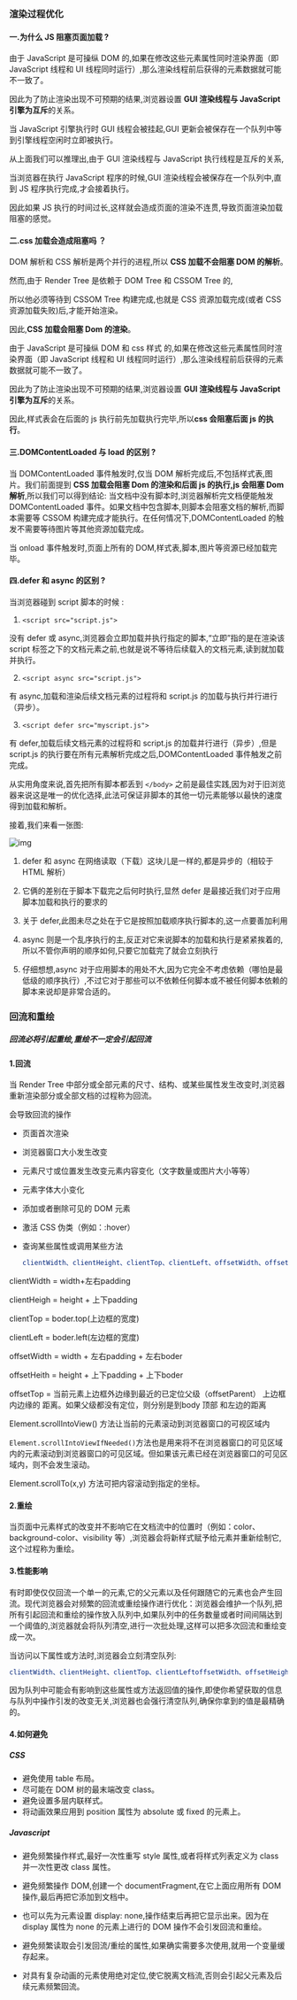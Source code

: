 

### 渲染过程优化

#### 一.为什么 JS 阻塞页面加载 ?

由于 JavaScript 是可操纵 DOM 的,如果在修改这些元素属性同时渲染界面（即 JavaScript 线程和 UI 线程同时运行）,那么渲染线程前后获得的元素数据就可能不一致了。

因此为了防止渲染出现不可预期的结果,浏览器设置 **GUI 渲染线程与 JavaScript 引擎为互斥**的关系。

当 JavaScript 引擎执行时 GUI 线程会被挂起,GUI 更新会被保存在一个队列中等到引擎线程空闲时立即被执行。

从上面我们可以推理出,由于 GUI 渲染线程与 JavaScript 执行线程是互斥的关系,

当浏览器在执行 JavaScript 程序的时候,GUI 渲染线程会被保存在一个队列中,直到 JS 程序执行完成,才会接着执行。

因此如果 JS 执行的时间过长,这样就会造成页面的渲染不连贯,导致页面渲染加载阻塞的感觉。



#### 二.css 加载会造成阻塞吗 ？

DOM 解析和 CSS 解析是两个并行的进程,所以 **CSS 加载不会阻塞 DOM 的解析**。

然而,由于 Render Tree 是依赖于 DOM Tree 和 CSSOM Tree 的,

所以他必须等待到 CSSOM Tree 构建完成,也就是 CSS 资源加载完成(或者 CSS 资源加载失败)后,才能开始渲染。

因此,**CSS 加载会阻塞 Dom 的渲染**。

由于 JavaScript 是可操纵 DOM 和 css 样式 的,如果在修改这些元素属性同时渲染界面（即 JavaScript 线程和 UI 线程同时运行）,那么渲染线程前后获得的元素数据就可能不一致了。

因此为了防止渲染出现不可预期的结果,浏览器设置 **GUI 渲染线程与 JavaScript 引擎为互斥**的关系。

因此,样式表会在后面的 js 执行前先加载执行完毕,所以**css 会阻塞后面 js 的执行**。



#### 三.DOMContentLoaded 与 load 的区别 ?

当 DOMContentLoaded 事件触发时,仅当 DOM 解析完成后,不包括样式表,图片。我们前面提到 **CSS 加载会阻塞 Dom 的渲染和后面 js 的执行,js 会阻塞 Dom 解析**,所以我们可以得到结论:
当文档中没有脚本时,浏览器解析完文档便能触发 DOMContentLoaded 事件。如果文档中包含脚本,则脚本会阻塞文档的解析,而脚本需要等 CSSOM 构建完成才能执行。在任何情况下,DOMContentLoaded 的触发不需要等待图片等其他资源加载完成。

当 onload 事件触发时,页面上所有的 DOM,样式表,脚本,图片等资源已经加载完毕。



#### 四.defer 和 async 的区别 ?

当浏览器碰到 script 脚本的时候 :

1. `<script src="script.js">`

没有 defer 或 async,浏览器会立即加载并执行指定的脚本,“立即”指的是在渲染该 script 标签之下的文档元素之前,也就是说不等待后续载入的文档元素,读到就加载并执行。

2. `<script async src="script.js">`

有 async,加载和渲染后续文档元素的过程将和 script.js 的加载与执行并行进行（异步）。

3. `<script defer src="myscript.js">`

有 defer,加载后续文档元素的过程将和 script.js 的加载并行进行（异步）,但是 script.js 的执行要在所有元素解析完成之后,DOMContentLoaded 事件触发之前完成。

从实用角度来说,首先把所有脚本都丢到 `</body>` 之前是最佳实践,因为对于旧浏览器来说这是唯一的优化选择,此法可保证非脚本的其他一切元素能够以最快的速度得到加载和解析。

接着,我们来看一张图:

![img](https://user-gold-cdn.xitu.io/2020/1/7/16f7edfaa3e8c6ee?imageslim)

1. defer 和 async 在网络读取（下载）这块儿是一样的,都是异步的（相较于 HTML 解析）

2. 它俩的差别在于脚本下载完之后何时执行,显然 defer 是最接近我们对于应用脚本加载和执行的要求的

3. 关于 defer,此图未尽之处在于它是按照加载顺序执行脚本的,这一点要善加利用

4. async 则是一个乱序执行的主,反正对它来说脚本的加载和执行是紧紧挨着的,所以不管你声明的顺序如何,只要它加载完了就会立刻执行

5. 仔细想想,async 对于应用脚本的用处不大,因为它完全不考虑依赖（哪怕是最低级的顺序执行）,不过它对于那些可以不依赖任何脚本或不被任何脚本依赖的脚本来说却是非常合适的。

### 回流和重绘

##### 回流必将引起重绘,重绘不一定会引起回流

#### 1.回流

当 Render Tree 中部分或全部元素的尺寸、结构、或某些属性发生改变时,浏览器重新渲染部分或全部文档的过程称为回流。

会导致回流的操作

- 页面首次渲染

- 浏览器窗口大小发生改变

- 元素尺寸或位置发生改变元素内容变化（文字数量或图片大小等等）

- 元素字体大小变化

- 添加或者删除可见的 DOM 元素

- 激活 CSS 伪类（例如：:hover）

- 查询某些属性或调用某些方法

  ````javascript
  clientWidth、clientHeight、clientTop、clientLeft、offsetWidth、offsetHeight、offsetTop、offsetLeft、scrollWidth、scrollHeight、scrollTop、scrollLeft、scrollIntoView()、scrollIntoViewIfNeeded()getComputedStyle()getBoundingClientRect()scrollTo()
  
  ````

clientWidth = width+左右padding

clientHeigh = height + 上下padding 

clientTop = boder.top(上边框的宽度)

clientLeft = boder.left(左边框的宽度)

offsetWidth = width + 左右padding + 左右boder

offsetHeith = height + 上下padding + 上下boder

 offsetTop = 当前元素上边框外边缘到最近的已定位父级（offsetParent） 上边框 内边缘的 距离。如果父级都没有定位，则分别是到body 顶部 和左边的距离

Element.scrollIntoView() 方法让当前的元素滚动到浏览器窗口的可视区域内

`Element.scrollIntoViewIfNeeded()`方法也是用来将不在浏览器窗口的可见区域内的元素滚动到浏览器窗口的可见区域。但如果该元素已经在浏览器窗口的可见区域内，则不会发生滚动。

Element.scrollTo(x,y) 方法可把内容滚动到指定的坐标。



#### 2.重绘

当页面中元素样式的改变并不影响它在文档流中的位置时（例如：color、background-color、visibility 等）,浏览器会将新样式赋予给元素并重新绘制它,这个过程称为重绘。



#### 3.性能影响

有时即使仅仅回流一个单一的元素,它的父元素以及任何跟随它的元素也会产生回流。现代浏览器会对频繁的回流或重绘操作进行优化：浏览器会维护一个队列,把所有引起回流和重绘的操作放入队列中,如果队列中的任务数量或者时间间隔达到一个阈值的,浏览器就会将队列清空,进行一次批处理,这样可以把多次回流和重绘变成一次。

当访问以下属性或方法时,浏览器会立刻清空队列:

````javascript
clientWidth、clientHeight、clientTop、clientLeftoffsetWidth、offsetHeight、offsetTop、offsetLeftscrollWidth、scrollHeight、scrollTop、scrollLeftwidth、heightgetComputedStyle()getBoundingClientRect()
````

因为队列中可能会有影响到这些属性或方法返回值的操作,即使你希望获取的信息与队列中操作引发的改变无关,浏览器也会强行清空队列,确保你拿到的值是最精确的。



#### 4.如何避免

##### CSS

- 避免使用 table 布局。
- 尽可能在 DOM 树的最末端改变 class。
- 避免设置多层内联样式。
- 将动画效果应用到 position 属性为 absolute 或 fixed 的元素上。



##### Javascript

- 避免频繁操作样式,最好一次性重写 style 属性,或者将样式列表定义为 class 并一次性更改 class 属性。

- 避免频繁操作 DOM,创建一个 documentFragment,在它上面应用所有 DOM 操作,最后再把它添加到文档中。

- 也可以先为元素设置 display: none,操作结束后再把它显示出来。因为在 display 属性为 none 的元素上进行的 DOM 操作不会引发回流和重绘。

- 避免频繁读取会引发回流/重绘的属性,如果确实需要多次使用,就用一个变量缓存起来。

- 对具有复杂动画的元素使用绝对定位,使它脱离文档流,否则会引起父元素及后续元素频繁回流。